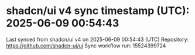 # shadcn/ui v4 sync timestamp (UTC): 2025-06-09 00:54:43
Last synced from shadcn/ui v4 on 2025-06-09 00:54:43 (UTC)
Repository: https://github.com/shadcn-ui/ui
Sync workflow run: 15524399724
